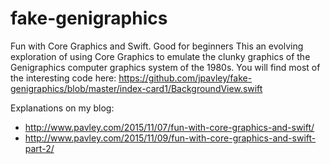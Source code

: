 # fake-genigraphics
Fun with Core Graphics and Swift. Good for beginners
This an evolving exploration of using Core Graphics to emulate the clunky graphics of the Genigraphics computer graphics
system of the 1980s. 
You will find most of the interesting code here: https://github.com/jpavley/fake-genigraphics/blob/master/index-card1/BackgroundView.swift

Explanations on my blog: 
- http://www.pavley.com/2015/11/07/fun-with-core-graphics-and-swift/
- http://www.pavley.com/2015/11/09/fun-with-core-graphics-and-swift-part-2/
